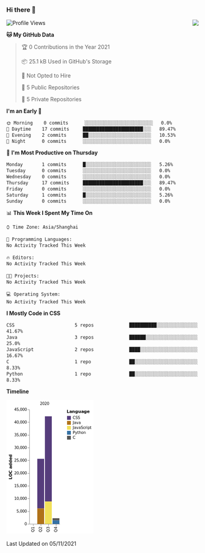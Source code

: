 ### Hi there 👋

<!--
**Zhoiuyy/Zhoiuyy** is a ✨ _special_ ✨ repository because its `README.md` (this file) appears on your GitHub profile.

Here are some ideas to get you started:

- 🔭 I’m currently working on ...
- 🌱 I’m currently learning ...
- 👯 I’m looking to collaborate on ...
- 🤔 I’m looking for help with ...
- 💬 Ask me about ...
- 📫 How to reach me: ...
- 😄 Pronouns: ...
- ⚡ Fun fact: ...
-->

<img align="right" src="https://github-readme-stats.vercel.app/api?username=Zhoiuyy&show_icons=true&icon_color=CE1D2D&text_color=718096&bg_color=ffffff&hide_title=true" />

<!--START_SECTION:waka-->
![Profile Views](http://img.shields.io/badge/Profile%20Views-0-blue)

**🐱 My GitHub Data** 

> 🏆 0 Contributions in the Year 2021
 > 
> 📦 25.1 kB Used in GitHub's Storage 
 > 
> 🚫 Not Opted to Hire
 > 
> 📜 5 Public Repositories 
 > 
> 🔑 5 Private Repositories  
 > 
**I'm an Early 🐤** 

```text
🌞 Morning    0 commits      ░░░░░░░░░░░░░░░░░░░░░░░░░   0.0% 
🌆 Daytime    17 commits     ██████████████████████░░░   89.47% 
🌃 Evening    2 commits      ██░░░░░░░░░░░░░░░░░░░░░░░   10.53% 
🌙 Night      0 commits      ░░░░░░░░░░░░░░░░░░░░░░░░░   0.0%

```
📅 **I'm Most Productive on Thursday** 

```text
Monday       1 commits      █░░░░░░░░░░░░░░░░░░░░░░░░   5.26% 
Tuesday      0 commits      ░░░░░░░░░░░░░░░░░░░░░░░░░   0.0% 
Wednesday    0 commits      ░░░░░░░░░░░░░░░░░░░░░░░░░   0.0% 
Thursday     17 commits     ██████████████████████░░░   89.47% 
Friday       0 commits      ░░░░░░░░░░░░░░░░░░░░░░░░░   0.0% 
Saturday     1 commits      █░░░░░░░░░░░░░░░░░░░░░░░░   5.26% 
Sunday       0 commits      ░░░░░░░░░░░░░░░░░░░░░░░░░   0.0%

```


📊 **This Week I Spent My Time On** 

```text
⌚︎ Time Zone: Asia/Shanghai

💬 Programming Languages: 
No Activity Tracked This Week

🔥 Editors: 
No Activity Tracked This Week

🐱‍💻 Projects: 
No Activity Tracked This Week

💻 Operating System: 
No Activity Tracked This Week

```

**I Mostly Code in CSS** 

```text
CSS                      5 repos             ██████████░░░░░░░░░░░░░░░   41.67% 
Java                     3 repos             ██████░░░░░░░░░░░░░░░░░░░   25.0% 
JavaScript               2 repos             ████░░░░░░░░░░░░░░░░░░░░░   16.67% 
C                        1 repo              ██░░░░░░░░░░░░░░░░░░░░░░░   8.33% 
Python                   1 repo              ██░░░░░░░░░░░░░░░░░░░░░░░   8.33%

```


**Timeline**

![Chart not found](https://raw.githubusercontent.com/Zhoiuyy/Zhoiuyy/master/charts/bar_graph.png) 


 Last Updated on 05/11/2021
<!--END_SECTION:waka-->
